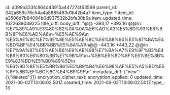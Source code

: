 id: d099a323fc864d43915a447274f63599
parent_id: 042a659c76c54a4a8885483d1b42b4a7
item_type: 1
item_id: a3506d7b84084b0d937532b2bfe30b6a
item_updated_time: 1622639039225
title_diff: 
body_diff: "@@ -393,17 +393,16 @@\\n %E7%89%A9%E3%80%82%0A%0A%E6%AD%A3%E5%BD%93%E8%8B%8F%E6%AD%A6\\n-%E5%AE%9A\\n %E5%AE%8C%E7%BE%8E%E5%AE%8C%E6%88%90%E5%87%BA%E4%BD%BF%E4%BB%BB%E5%8A%A1\\n@@ -443,16 +443,22 @@\\n %E7%9A%87%E5%AE%B6%E9%AB%98%E7%BA%A7%E9%9F%B3%E4%B9%90%E6%80%BB%E7%9B%91\\n+%5B%E5%8D%8F%E5%BE%8B%E9%83%BD%E5%B0%89%5D\\n %E6%9D%8E%E5%BB%B6%E5%B9%B4%E6%98%AF%E5%A5%BD%E5%8F%8B%EF%BC%8C%E4%B9%9F\\n"
metadata_diff: {"new":{},"deleted":[]}
encryption_cipher_text: 
encryption_applied: 0
updated_time: 2021-06-02T13:06:02.501Z
created_time: 2021-06-02T13:06:02.501Z
type_: 13
